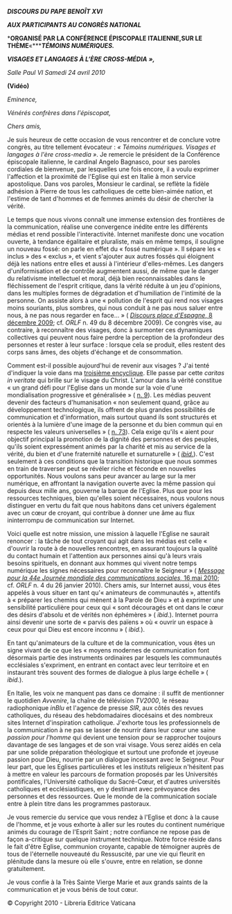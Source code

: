 ***DISCOURS DU PAPE BENOÎT XVI***

***AUX PARTICIPANTS AU CONGRÈS NATIONAL***

***ORGANISÉ PAR LA CONFÉRENCE ÉPISCOPALE ITALIENNE,****SUR LE THÈME******«******TÉMOINS NUMÉRIQUES.***

***VISAGES ET LANGAGES À L’ÈRE CROSS-MÉDIA*** ***»,***

*Salle Paul VI* *Samedi 24 avril 2010*

**(Vidéo)**

*Eminence,*

*Vénérés confrères dans l'épiscopat,*

*Chers amis,*

Je suis heureux de cette occasion de vous rencontrer et de conclure votre congrès, au titre tellement évocateur : *« Témoins numériques. Visages et langages à l'ère cross-media »*. Je remercie le président de la Conférence épiscopale italienne, le cardinal Angelo Bagnasco, pour ses paroles cordiales de bienvenue, par lesquelles une fois encore, il a voulu exprimer l'affection et la proximité de l'Eglise qui est en Italie à mon service apostolique. Dans vos paroles, Monsieur le cardinal, se reflète la fidèle adhésion à Pierre de tous les catholiques de cette bien-aimée nation, et l'estime de tant d'hommes et de femmes animés du désir de chercher la vérité.

Le temps que nous vivons connaît une immense extension des frontières de la communication, réalise une convergence inédite entre les différents médias et rend possible l'interactivité. Internet manifeste donc une vocation ouverte, à tendance égalitaire et pluraliste, mais en même temps, il souligne un nouveau fossé: on parle en effet du « fossé numérique ». Il sépare les « inclus » des « exclus », et vient s'ajouter aux autres fossés qui éloignent déjà les nations entre elles et aussi à l'intérieur d'elles-mêmes. Les dangers d'uniformisation et de contrôle augmentent aussi, de même que le danger du relativisme intellectuel et moral, déjà bien reconnaissables dans le fléchissement de l'esprit critique, dans la vérité réduite à un jeu d'opinions, dans les multiples formes de dégradation et d'humiliation de l'intimité de la personne. On assiste alors à une « pollution de l'esprit qui rend nos visages moins souriants, plus sombres, qui nous conduit à ne pas nous saluer entre nous, à ne pas nous regarder en face... » ( [*Discours place d'Espagne*, 8 décembre 2009](/content/benedict-xvi/fr/speeches/2009/december/documents/hf_ben-xvi_spe_20091208_immacolata.html); cf. *ORLF* n. 49 du 8 décembre 2009). Ce congrès vise, au contraire, à reconnaître des visages, donc à surmonter ces dynamiques collectives qui peuvent nous faire perdre la perception de la profondeur des personnes et rester à leur surface : lorsque cela se produit, elles restent des corps sans âmes, des objets d'échange et de consommation.

Comment est-il possible aujourd'hui de revenir aux visages ? J'ai tenté d'indiquer la voie dans ma [troisième encyclique](/content/benedict-xvi/fr/encyclicals/documents/hf_ben-xvi_enc_20090629_caritas-in-veritate.html). Elle passe par cette *caritas in veritate* qui brille sur le visage du Christ. L'amour dans la vérité constitue « un grand défi pour l'Eglise dans un monde sur la voie d'une mondialisation progressive et généralisée » ( [n. 9](/content/benedict-xvi/fr/encyclicals/documents/hf_ben-xvi_enc_20090629_caritas-in-veritate.html#9.)). Les médias peuvent devenir des facteurs d'humanisation « non seulement quand, grâce au développement technologique, ils offrent de plus grandes possibilités de communication et d'information, mais surtout quand ils sont structurés et orientés à la lumière d'une image de la personne et du bien commun qui en respecte les valeurs universelles » ( [n. 73](/content/benedict-xvi/fr/encyclicals/documents/hf_ben-xvi_enc_20090629_caritas-in-veritate.html#73.)). Cela exige qu'ils « aient pour objectif principal la promotion de la dignité des personnes et des peuples, qu'ils soient expressément animés par la charité et mis au service de la vérité, du bien et d'une fraternité naturelle et surnaturelle » ( *[ibid.](/content/benedict-xvi/fr/encyclicals/documents/hf_ben-xvi_enc_20090629_caritas-in-veritate.html#73.)*). C'est seulement à ces conditions que la transition historique que nous sommes en train de traverser peut se révéler riche et féconde en nouvelles opportunités. Nous voulons sans peur avancer au large sur la mer numérique, en affrontant la navigation ouverte avec la même passion qui depuis deux mille ans, gouverne la barque de l'Eglise. Plus que pour les ressources techniques, bien qu'elles soient nécessaires, nous voulons nous distinguer en vertu du fait que nous habitons dans cet univers également avec un cœur de croyant, qui contribue à donner une âme au flux ininterrompu de communication sur Internet.

Voici quelle est notre mission, une mission à laquelle l'Eglise ne saurait renoncer : la tâche de tout croyant qui agit dans les médias est celle « d'ouvrir la route à de nouvelles rencontres, en assurant toujours la qualité du contact humain et l'attention aux personnes ainsi qu'à leurs vrais besoins spirituels, en donnant aux hommes qui vivent notre temps numérique les signes nécessaires pour reconnaître le Seigneur » ( [*Message pour la 44e Journée mondiale des communications sociales,* 16 mai 2010](/content/benedict-xvi/fr/messages/communications/documents/hf_ben-xvi_mes_20100124_44th-world-communications-day.html); cf. *ORLF* n. 4 du 26 janvier 2010). Chers amis, sur Internet aussi, vous êtes appelés à vous situer en tant qu'« animateurs de communautés », attentifs à « préparer les chemins qui mènent à la Parole de Dieu » et à exprimer une sensibilité particulière pour ceux qui « sont découragés et ont dans le cœur des désirs d'absolu et de vérités non éphémères » ( *ibid.*). Internet pourra ainsi devenir une sorte de « parvis des païens » où « ouvrir un espace à ceux pour qui Dieu est encore inconnu » ( *ibid.*).

En tant qu'animateurs de la culture et de la communication, vous êtes un signe vivant de ce que les « moyens modernes de communication font désormais partie des instruments ordinaires par lesquels les communautés ecclésiales s'expriment, en entrant en contact avec leur territoire et en instaurant très souvent des formes de dialogue à plus large échelle » ( *ibid.*).

En Italie, les voix ne manquent pas dans ce domaine : il suffit de mentionner le quotidien *Avvenire*, la chaîne de télévision *TV2000*, le réseau radiophonique *inBlu* et l'agence de presse *SIR*, aux côtés des revues catholiques, du réseau des hebdomadaires diocésains et des nombreux sites Internet d'inspiration catholique. J'exhorte tous les professionnels de la communication à ne pas se lasser de nourrir dans leur cœur une saine *passion pour l'homme* qui devient une tension pour se rapprocher toujours davantage de ses langages et de son vrai visage. Vous serez aidés en cela par une solide préparation théologique et surtout une profonde et joyeuse passion pour Dieu, nourrie par un dialogue incessant avec le Seigneur. Pour leur part, que les Eglises particulières et les instituts religieux n'hésitent pas à mettre en valeur les parcours de formation proposés par les Universités pontificales, l'Université catholique du Sacré-Cœur, et d'autres universités catholiques et ecclésiastiques, en y destinant avec prévoyance des personnes et des ressources. Que le monde de la communication sociale entre à plein titre dans les programmes pastoraux.

Je vous remercie du service que vous rendez à l'Eglise et donc à la cause de l'homme, et je vous exhorte à aller sur les routes du continent numérique animés du courage de l'Esprit Saint ; notre confiance ne repose pas de façon a-critique sur quelque instrument technique. Notre force réside dans le fait d'être Eglise, communion croyante, capable de témoigner auprès de tous de l'éternelle nouveauté du Ressuscité, par une vie qui fleurit en plénitude dans la mesure où elle s'ouvre, entre en relation, se donne gratuitement.

Je vous confie à la Très Sainte Vierge Marie et aux grands saints de la communication et je vous bénis de tout cœur.

© Copyright 2010 - Libreria Editrice Vaticana